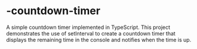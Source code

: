 # -countdown-timer
A simple countdown timer implemented in TypeScript. This project demonstrates the use of setInterval to create a countdown timer that displays the remaining time in the console and notifies when the time is up.
